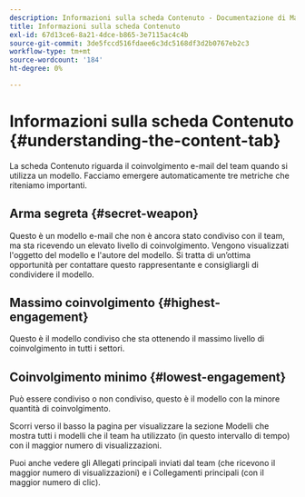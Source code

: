 ```yaml
---
description: Informazioni sulla scheda Contenuto - Documentazione di Marketo - Documentazione del prodotto
title: Informazioni sulla scheda Contenuto
exl-id: 67d13ce6-8a21-4dce-b865-3e7115ac4c4b
source-git-commit: 3de5fccd516fdaee6c3dc5168df3d2b0767eb2c3
workflow-type: tm+mt
source-wordcount: '184'
ht-degree: 0%

---
```


# Informazioni sulla scheda Contenuto {#understanding-the-content-tab}

La scheda Contenuto riguarda il coinvolgimento e-mail del team quando si utilizza un modello. Facciamo emergere automaticamente tre metriche che riteniamo importanti.

## Arma segreta {#secret-weapon}

Questo è un modello e-mail che non è ancora stato condiviso con il team, ma sta ricevendo un elevato livello di coinvolgimento. Vengono visualizzati l&#39;oggetto del modello e l&#39;autore del modello. Si tratta di un’ottima opportunità per contattare questo rappresentante e consigliargli di condividere il modello.

## Massimo coinvolgimento {#highest-engagement}

Questo è il modello condiviso che sta ottenendo il massimo livello di coinvolgimento in tutti i settori.

## Coinvolgimento minimo {#lowest-engagement}

Può essere condiviso o non condiviso, questo è il modello con la minore quantità di coinvolgimento.

Scorri verso il basso la pagina per visualizzare la sezione Modelli che mostra tutti i modelli che il team ha utilizzato (in questo intervallo di tempo) con il maggior numero di visualizzazioni.

Puoi anche vedere gli Allegati principali inviati dal team (che ricevono il maggior numero di visualizzazioni) e i Collegamenti principali (con il maggior numero di clic).
